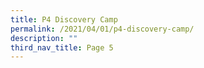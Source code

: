 ```yaml
---
title: P4 Discovery Camp
permalink: /2021/04/01/p4-discovery-camp/
description: ""
third_nav_title: Page 5
---
```

